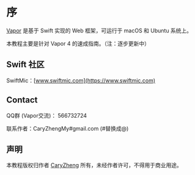 # 序

[Vapor](https://vapor.codes) 是基于 Swift 实现的 Web 框架，可运行于 macOS 和 Ubuntu 系统上。

本教程主要是针对 Vapor 4 的速成指南。（注：逐步更新中）

## Swift 社区

SwiftMic：[www.swiftmic.com](https://www.swiftmic.com)

## Contact
QQ群 (Vapor交流)： 566732724

联系作者：CaryZhengMy#gmail.com (#替换成@)

## 声明

本教程版权归作者 [CaryZheng](https://github.com/CaryZheng) 所有，未经作者许可，不得用于商业用途。